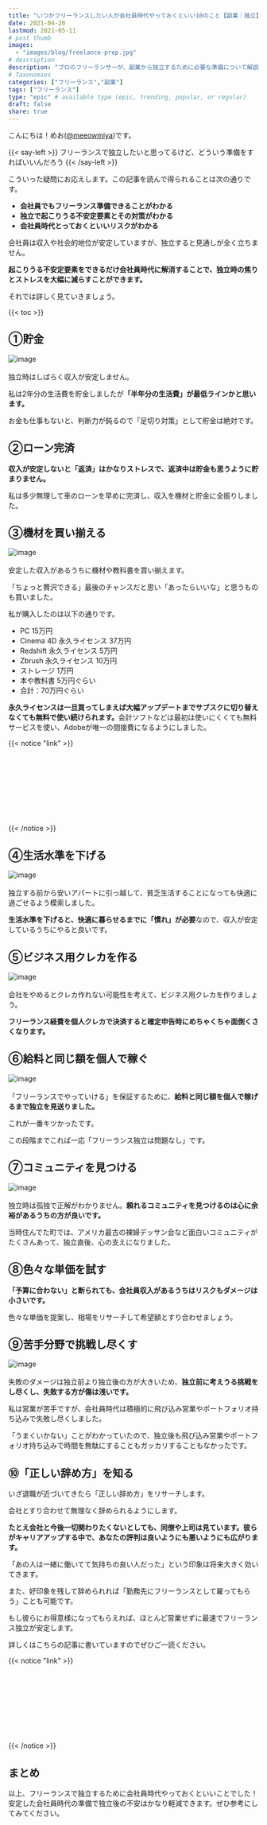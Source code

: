 ```yaml
---
title: "いつかフリーランスしたい人が会社員時代やっておくといい10のこと【副業｜独立】"
date: 2021-04-20
lastmod: 2021-05-11
# post thumb
images:
  - "images/blog/freelance-prep.jpg"
# description
description: "プロのフリーランサーが、副業から独立するために必要な準備について解説します。"
# Taxonomies
categories: ["フリーランス","副業"]
tags: ["フリーランス"]
type: "epic" # available type (epic, trending, popular, or regular)
draft: false
share: true
---
```


こんにちは！めお(<u><a href="https://twitter.com/meeowmiya" target="_blank">@meeowmiya</a></u>)です。

{{< say-left >}}
フリーランスで独立したいと思ってるけど、どういう準備をすればいいんだろう
{{< /say-left >}}

こういった疑問にお応えします。この記事を読んで得られることは次の通りです。


* **会社員でもフリーランス準備できることがわかる**
* **独立で起こりうる不安定要素とその対策がわかる**
* **会社員時代とっておくといいリスクがわかる**

会社員は収入や社会的地位が安定していますが、独立すると見通しが全く立ちません。

<span class="keiko-red">**起こりうる不安定要素をできるだけ会社員時代に解消することで、独立時の焦りとストレスを大幅に減らすことができます。**</span>


それでは詳しく見ていきましょう。

{{< toc >}}

## ①貯金
![image](../../images/undraw/undraw_savings.svg)<br><br>
独立時はしばらく収入が安定しません。

私は2年分の生活費を貯金しましたが<span class="keiko-red">**「半年分の生活費」が最低ラインかと思います。**</span>

お金も仕事もないと、判断力が鈍るので「足切り対策」として貯金は絶対です。


## ②ローン完済

<span class="keiko-red">**収入が安定しないと「返済」はかなりストレスで、返済中は貯金も思うように貯まりません。**</span>

私は多少無理して車のローンを早めに完済し、収入を機材と貯金に全振りしました。

## ③機材を買い揃える
![image](../../images/undraw/undraw_design_tools.svg)<br><br>
安定した収入があるうちに機材や教科書を買い揃えます。

「ちょっと贅沢できる」最後のチャンスだと思い「あったらいいな」と思うものも買いました。

私が購入したのは以下の通りです。

* PC 15万円
* Cinema 4D 永久ライセンス 37万円
* Redshift 永久ライセンス 5万円
* Zbrush 永久ライセンス 10万円
* ストレージ 1万円
* 本や教科書 5万円ぐらい
* 合計：70万円ぐらい

<span class="keiko-red">**永久ライセンスは一旦買ってしまえば大幅アップデートまでサブスクに切り替えなくても無料で使い続けられます。**</span>会計ソフトなどは最初は使いにくくても無料サービスを使い、Adobeが唯一の間接費になるようにしました。

{{< notice "link" >}}
<div class="iframely-embed"><div class="iframely-responsive" style="height: 140px; padding-bottom: 0;"><a href="https://menglish.jp/post/equipment/" data-iframely-url="//cdn.iframe.ly/zuvxRFf?iframe=card-small"></a></div></div><script async src="//cdn.iframe.ly/embed.js" charset="utf-8"></script>
{{< /notice >}}

## ④生活水準を下げる
![image](../../images/undraw/undraw_select_house.svg)<br><br>
独立する前から安いアパートに引っ越して、貧乏生活することになっても快適に過ごせるよう模索しました。

<span class="keiko-red">**生活水準を下げると、快適に暮らせるまでに「慣れ」が必要**</span>なので、収入が安定しているうちにやると良いです。

## ⑤ビジネス用クレカを作る
![image](../../images/undraw/undraw_credit_card.svg)<br><br>
会社をやめるとクレカ作れない可能性を考えて、ビジネス用クレカを作りましょう。

<span class="keiko-red">**フリーランス経費を個人クレカで決済すると確定申告時にめちゃくちゃ面倒くさくなります。**</span>

## ⑥給料と同じ額を個人で稼ぐ
![image](../../images/undraw/undraw_printing_invoices.svg)<br><br>
「フリーランスでやっていける」を保証するために、<span class="keiko-red">**給料と同じ額を個人で稼げるまで独立を見送りました。**</span>

これが一番キツかったです。

この段階までこれば一応「フリーランス独立は問題なし」です。

## ⑦コミュニティを見つける
![image](../../images/undraw/undraw_work_time.svg)<br><br>
独立時は孤独で正解がわかりません。<span class="keiko-red">**頼れるコミュニティを見つけるのは心に余裕があるうちの方が良いです。**</span>

当時住んでた町では、アメリカ最古の裸婦デッサン会など面白いコミュニティがたくさんあって、独立直後、心の支えになりました。

## ⑧色々な単価を試す

<span class="keiko-red">**「予算に合わない」と断られても、会社員収入があるうちはリスクもダメージは小さいです。**</span>

色々な単価を提案し、相場をリサーチして希望額とすり合わせましょう。

## ⑨苦手分野で挑戦し尽くす
![image](../../images/undraw/undraw_adventure.svg)<br><br>
失敗のダメージは独立前より独立後の方が大きいため、<span class="keiko-red">**独立前に考えうる挑戦をし尽くし、失敗する方が傷は浅いです。**</span>

私は営業が苦手ですが、会社員時代は積極的に飛び込み営業やポートフォリオ持ち込みで失敗し尽くしました。

「うまくいかない」ことがわかっていたので、独立後も飛び込み営業やポートフォリオ持ち込みで時間を無駄にすることもガッカリすることもなかったです。

## ⑩「正しい辞め方」を知る

いざ退職が近づいてきたら「正しい辞め方」をリサーチします。

会社とすり合わせて無理なく辞められるようにします。

<span class="keiko-red">**たとえ会社と今後一切関わりたくないとしても、同僚や上司は見ています。彼らがキャリアアップする中で、あなたの評判は良いようにも悪いようにも広がります。**</span>

「あの人は一緒に働いてて気持ちの良い人だった」という印象は将来大きく効いてきます。

また、好印象を残して辞められれば「勤務先にフリーランスとして雇ってもらう」ことも可能です。

もし彼らにお得意様になってもらえれば、ほとんど営業せずに最速でフリーランス独立が安定します。

詳しくはこちらの記事に書いていますのでぜひご一読ください。

{{< notice "link" >}}
<div class="iframely-embed"><div class="iframely-responsive" style="height: 140px; padding-bottom: 0;"><a href="https://menglish.jp/post/sales-technique/" data-iframely-url="//cdn.iframe.ly/gABcgq0?card=small"></a></div></div><script async src="//cdn.iframe.ly/embed.js" charset="utf-8"></script>
{{< /notice >}}

## まとめ

以上、フリーランスで独立するために会社員時代やっておくといいことでした！安定した会社員時代の準備で独立後の不安はかなり軽減できます。ぜひ参考にしてみてください。